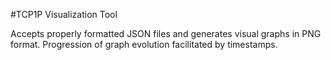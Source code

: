 #TCP1P Visualization Tool

Accepts properly formatted JSON files and generates visual graphs in PNG format. Progression of graph evolution facilitated by timestamps.